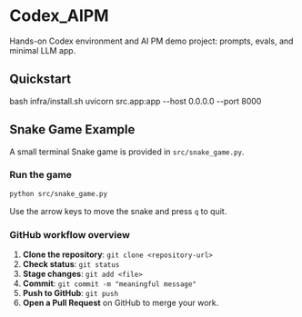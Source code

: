 # Codex_AIPM
Hands-on Codex environment and AI PM demo project: prompts, evals, and minimal LLM app.
## Quickstart
bash infra/install.sh
uvicorn src.app:app --host 0.0.0.0 --port 8000

## Snake Game Example
A small terminal Snake game is provided in `src/snake_game.py`.

### Run the game
```bash
python src/snake_game.py
```
Use the arrow keys to move the snake and press `q` to quit.

### GitHub workflow overview
1. **Clone the repository**: `git clone <repository-url>`
2. **Check status**: `git status`
3. **Stage changes**: `git add <file>`
4. **Commit**: `git commit -m "meaningful message"`
5. **Push to GitHub**: `git push`
6. **Open a Pull Request** on GitHub to merge your work.
